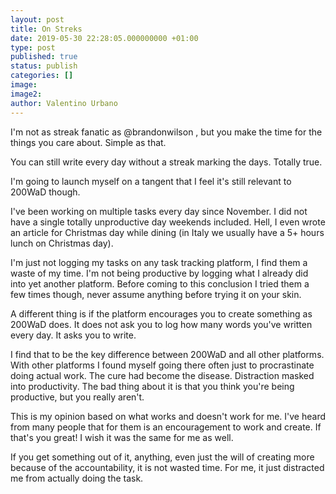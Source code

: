 ```yaml
---
layout: post
title: On Streks
date: 2019-05-30 22:28:05.000000000 +01:00
type: post
published: true
status: publish
categories: []
image:
image2:
author: Valentino Urbano
---
```


I'm not as streak fanatic as @brandonwilson , but you make the time for the things you care about. Simple as that.

You can still write every day without a streak marking the days.
Totally true.

I'm going to launch myself on a tangent that I feel it's still relevant to 200WaD though.

I've been working on multiple tasks every day since November. I did not have a single totally unproductive day weekends included. Hell, I even wrote an article for Christmas day while dining (in Italy we usually have a 5+ hours lunch on Christmas day).

I'm just not logging my tasks on any task tracking platform, I find them a waste of my time. I'm not being productive by logging what I already did into yet another platform. Before coming to this conclusion I tried them a few times though, never assume anything before trying it on your skin.

A different thing is if the platform encourages you to create something as 200WaD does. It does not ask you to log how many words you've written every day. It asks you to write.

I find that to be the key difference between 200WaD and all other platforms. With other platforms I found myself going there often just to procrastinate doing actual work. The cure had become the disease. Distraction masked into productivity. The bad thing about it is that you think you're being productive, but you really aren't.

This is my opinion based on what works and doesn't work for me. I've heard from many people that for them is an encouragement to work and create. If that's you great! I wish it was the same for me as well.

If you get something out of it, anything, even just the will of creating more because of the accountability, it is not wasted time. For me, it just distracted me from actually doing the task.

